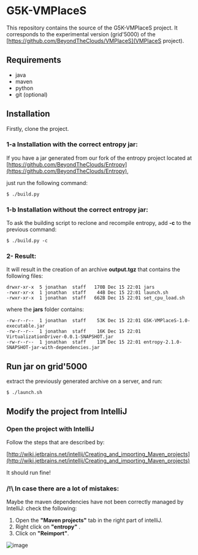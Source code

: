 # G5K-VMPlaceS

This repository contains the source of the G5K-VMPlaceS project. It corresponds to the experimental version (grid'5000) of the [https://github.com/BeyondTheClouds/VMPlaceS](VMPlaceS project).

## Requirements
* java
* maven
* python
* git (optional)

## Installation

Firstly, clone the project.

### 1-a Installation with the correct entropy jar:
If you have a jar generated from our fork of the entropy project located at [https://github.com/BeyondTheClouds/Entropy](https://github.com/BeyondTheClouds/Entropy),

just run the following command:

```
$ ./build.py
```
### 1-b Installation without the correct entropy jar:

To ask the building script to reclone and recompile entropy, add **-c** to the previous command:

```
$ ./build.py -c
```

### 2- Result:

It will result in the creation of an archive **output.tgz** that contains the following files:


```
drwxr-xr-x  5 jonathan  staff   170B Dec 15 22:01 jars
-rwxr-xr-x  1 jonathan  staff    44B Dec 15 22:01 launch.sh
-rwxr-xr-x  1 jonathan  staff   662B Dec 15 22:01 set_cpu_load.sh
```

where the **jars** folder contains:

```
-rw-r--r--  1 jonathan  staff    53K Dec 15 22:01 G5K-VMPlaceS-1.0-executable.jar
-rw-r--r--  1 jonathan  staff    16K Dec 15 22:01 VirtualizationDriver-0.0.1-SNAPSHOT.jar
-rw-r--r--  1 jonathan  staff    11M Dec 15 22:01 entropy-2.1.0-SNAPSHOT-jar-with-dependencies.jar
```

## Run jar on grid'5000

extract the previously generated archive on a server, and run:

```
$ ./launch.sh
```

## Modify the project from IntelliJ

### Open the project with IntelliJ

Follow the steps that are described by:

[http://wiki.jetbrains.net/intellij/Creating_and_importing_Maven_projects](http://wiki.jetbrains.net/intellij/Creating_and_importing_Maven_projects)

It should run fine!

### /!\ In case there are a lot of mistakes:

Maybe the maven dependencies have not been correctly managed by IntelliJ: check the following:

1. Open the **"Maven projects"** tab in the right part of intelliJ.
2. Right click on **"entropy"** .
3. Click on **"Reimport"**.

![image](http://dropbox.jonathanpastor.fr/intellij_maven_reimport_steps.png)